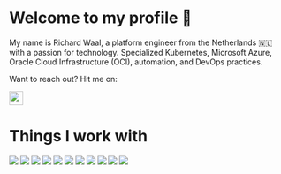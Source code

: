 # Welcome to my profile 👋

My name is Richard Waal, a platform engineer from the Netherlands 🇳🇱 with a passion for technology. Specialized Kubernetes, Microsoft Azure, Oracle Cloud Infrastructure (OCI), automation, and DevOps practices.

Want to reach out? Hit me on:

<img src="https://img.shields.io/badge/linkedin-%230077B5.svg?&style=for-the-badge&logo=linkedin&logoColor=white" height=25></a></p>

# Things I work with
![](https://img.shields.io/badge/-Kubernetes-white?style=flat&logo=kubernetes)
![](https://img.shields.io/badge/-Microsoft%20Azure-blue?style=flat&logo=MicrosoftAzure)
![](https://img.shields.io/badge/-Azure%20DevOps-blue?style=flat&logo=azuredevops)
![](https://img.shields.io/badge/-GitHub-black?style=flat&logo=github)
![](https://img.shields.io/badge/-GitHub%20Actions-black?style=flat&logo=githubactions)
![](https://img.shields.io/badge/-Pulimi-purple?style=flat&logo=pulumi)
![](https://img.shields.io/badge/-Terraform-purple?style=flat&logo=terraform)
![](https://img.shields.io/badge/-Docker-white?style=flat&logo=docker)
![](https://img.shields.io/badge/-Ansible-black?style=flat&logo=ansible)
![](https://img.shields.io/badge/-PowerShell-white?style=flat&logo=powershell)
![](https://img.shields.io/badge/-Python-white?style=flat&logo=python)
